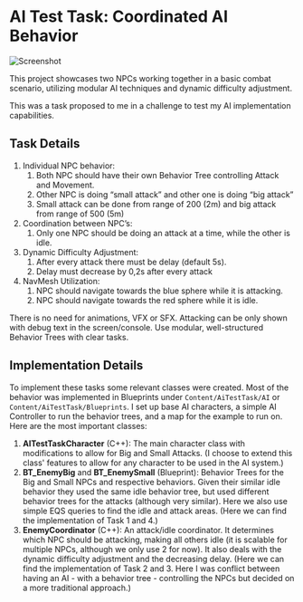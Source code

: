 # AI Test Task: Coordinated AI Behavior

![Screenshot](https://github.com/RicardoEPRodrigues/AITestTask/blob/Media/Screenshot01.png?raw=true)

This project showcases two NPCs working together in a basic combat scenario, utilizing modular AI techniques and dynamic difficulty adjustment.

This was a task proposed to me in a challenge to test my AI implementation capabilities.

## Task Details

1. Individual NPC behavior:
   1. Both NPC should have their own Behavior Tree controlling Attack and Movement.
   2. Other NPC is doing “small attack” and other one is doing “big attack”
   3. Small attack can be done from range of 200 (2m) and big attack from range of 500 (5m)
2. Coordination between NPC’s:
   1. Only one NPC should be doing an attack at a time, while the other is idle.
3. Dynamic Difficulty Adjustment:
   1. After every attack there must be delay (default 5s).
   2. Delay must decrease by 0,2s after every attack
4. NavMesh Utilization:
   1. NPC should navigate towards the blue sphere while it is attacking.
   2. NPC should navigate towards the red sphere while it is idle.

There is no need for animations, VFX or SFX. Attacking can be only shown with debug text in the screen/console. Use modular, well-structured Behavior Trees with clear tasks.

## Implementation Details

To implement these tasks some relevant classes were created. Most of the behavior was implemented in Blueprints under `Content/AiTestTask/AI` or `Content/AiTestTask/Blueprints`. I set up base AI characters, a simple AI Controller to run the behavior trees, and a map for the example to run on. Here are the most important classes:

1. **AITestTaskCharacter** (C++): The main character class with modifications to allow for Big and Small Attacks. (I choose to extend this class' features to allow for any character to be used in the AI system.)
2. **BT_EnemyBig** and **BT_EnemySmall** (Blueprint): Behavior Trees for the Big and Small NPCs and respective behaviors. Given their similar idle behavior they used the same idle behavior tree, but used different behavior trees for the attacks (although very similar). Here we also use simple EQS queries to find the idle and attack areas. (Here we can find the implementation of Task 1 and 4.)
3. **EnemyCoordinator** (C++): An attack/idle coordinator. It determines which NPC should be attacking, making all others idle (it is scalable for multiple NPCs, although we only use 2 for now). It also deals with the dynamic difficulty adjustment and the decreasing delay. (Here we can find the implementation of Task 2 and 3. Here I was conflict between having an AI - with a behavior tree - controlling the NPCs but decided on a more traditional approach.)